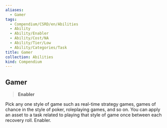 ```yaml
---
aliases:
  - Gamer
tags:
  - Compendium/CSRD/en/Abilities
  - Ability
  - Ability/Enabler
  - Ability/Cost/NA
  - Ability/Tier/Low
  - Ability/Categories/Task
title: Gamer
collection: Abilities
kind: Compendium
---
```

## Gamer  
>**Enabler**
  
Pick any one style of game such as real-time strategy games, games of chance in the style of poker, roleplaying games, and so on. You can apply an asset to a task related to playing that style of game once between each recovery roll. Enabler.